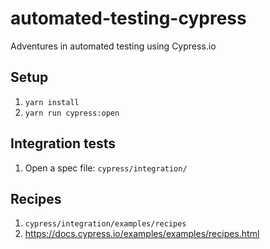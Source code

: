 # automated-testing-cypress

Adventures in automated testing using Cypress.io

## Setup

1. `yarn install`
2. `yarn run cypress:open`

## Integration tests

1. Open a spec file: `cypress/integration/`

## Recipes

1. `cypress/integration/examples/recipes`
2. https://docs.cypress.io/examples/examples/recipes.html
